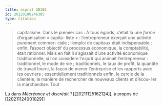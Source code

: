 ```yaml
---
title: esprit 30103
id: 20220108246385
type: Citation
---
```


> capitalisme. Dans le premier cas : À tous égards, c’était là une *forme* d’organisation « capita- liste » : l’entrepreneur exerçait une activité purement commer- ciale ; l’emploi de capitaux était indispensable ; enfin, l’aspect objectif du processus économique, la comptabilité, était rationnel. Mais en fait il s’agissait d’une activité économique traditionnelle, si l’on considère l'*esprit* qui animait l’entrepreneur : traditionnel, le mode de vie ; traditionnels, le taux de profit, la quantité de travail fourni, la façon de mener l’entreprise et les rapports avec les ouvriers ; essentiellement traditionnels enfin, le cercle de la clientèle, la manière de rechercher de nouveaux clients et d’écou- ler la marchandise. Tout

Lu dans *Mécréance et discrédit 1* [[20211125162124]], à propos de [[20211124001029]]